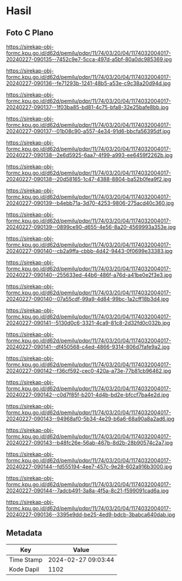 # Hasil

## Foto C Plano

https://sirekap-obj-formc.kpu.go.id/d62d/pemilu/pdpr/11/74/03/20/04/1174032004017-20240227-090135--7452c9e7-5cca-497d-a5bf-80a0dc985369.jpg

https://sirekap-obj-formc.kpu.go.id/d62d/pemilu/pdpr/11/74/03/20/04/1174032004017-20240227-090136--fe71293b-1241-48b5-a53e-c9c38a20d94d.jpg

https://sirekap-obj-formc.kpu.go.id/d62d/pemilu/pdpr/11/74/03/20/04/1174032004017-20240227-090137--1f03ba85-bd81-4c75-bfa8-32e25bafe8bb.jpg

https://sirekap-obj-formc.kpu.go.id/d62d/pemilu/pdpr/11/74/03/20/04/1174032004017-20240227-090137--01b08c90-a557-4e34-91d6-bbcfa56395df.jpg

https://sirekap-obj-formc.kpu.go.id/d62d/pemilu/pdpr/11/74/03/20/04/1174032004017-20240227-090138--2e6d5925-6aa7-4f99-a993-ee6459f2262b.jpg

https://sirekap-obj-formc.kpu.go.id/d62d/pemilu/pdpr/11/74/03/20/04/1174032004017-20240227-090138--20d58165-1c47-4388-8804-ba52b0fea9f2.jpg

https://sirekap-obj-formc.kpu.go.id/d62d/pemilu/pdpr/11/74/03/20/04/1174032004017-20240227-090139--b4ebb71a-3d70-4253-9806-275acd40c360.jpg

https://sirekap-obj-formc.kpu.go.id/d62d/pemilu/pdpr/11/74/03/20/04/1174032004017-20240227-090139--0899ce90-d655-4e56-8a20-4569993a353e.jpg

https://sirekap-obj-formc.kpu.go.id/d62d/pemilu/pdpr/11/74/03/20/04/1174032004017-20240227-090140--cb2a9ffa-cbbb-4d42-9443-0f0699e33383.jpg

https://sirekap-obj-formc.kpu.go.id/d62d/pemilu/pdpr/11/74/03/20/04/1174032004017-20240227-090140--255633ed-44b6-486f-a76d-a41be0e2f3e3.jpg

https://sirekap-obj-formc.kpu.go.id/d62d/pemilu/pdpr/11/74/03/20/04/1174032004017-20240227-090140--07a55cdf-99a9-4d84-99bc-1a2cff18b3d4.jpg

https://sirekap-obj-formc.kpu.go.id/d62d/pemilu/pdpr/11/74/03/20/04/1174032004017-20240227-090141--5130d0c6-3321-4ca9-81c8-2d32fd0c032b.jpg

https://sirekap-obj-formc.kpu.go.id/d62d/pemilu/pdpr/11/74/03/20/04/1174032004017-20240227-090141--df450568-c4ed-4866-9314-806d7fafe9a2.jpg

https://sirekap-obj-formc.kpu.go.id/d62d/pemilu/pdpr/11/74/03/20/04/1174032004017-20240227-090142--f36cf592-cec0-420a-a73e-77b81cb96462.jpg

https://sirekap-obj-formc.kpu.go.id/d62d/pemilu/pdpr/11/74/03/20/04/1174032004017-20240227-090142--c0d7f85f-b201-4d4b-bd2e-bfccf7ba4e2d.jpg

https://sirekap-obj-formc.kpu.go.id/d62d/pemilu/pdpr/11/74/03/20/04/1174032004017-20240227-090143--94968af0-5b34-4e29-b6a6-68a90a8a2ad6.jpg

https://sirekap-obj-formc.kpu.go.id/d62d/pemilu/pdpr/11/74/03/20/04/1174032004017-20240227-090143--b48fc26e-56ab-467b-8d2b-28b90574c2a7.jpg

https://sirekap-obj-formc.kpu.go.id/d62d/pemilu/pdpr/11/74/03/20/04/1174032004017-20240227-090144--fd555194-4ee7-457c-9e28-602a916b3000.jpg

https://sirekap-obj-formc.kpu.go.id/d62d/pemilu/pdpr/11/74/03/20/04/1174032004017-20240227-090144--7adcb491-3a8a-4f5a-8c21-f599091cad6a.jpg

https://sirekap-obj-formc.kpu.go.id/d62d/pemilu/pdpr/11/74/03/20/04/1174032004017-20240227-090136--3395e9dd-be25-4ed9-bdcb-3babca640dab.jpg


## Metadata

| Key        | Value               |
| ---------- | ------------------- |
| Time Stamp | 2024-02-27 09:03:44 |
| Kode Dapil | 1102                |



